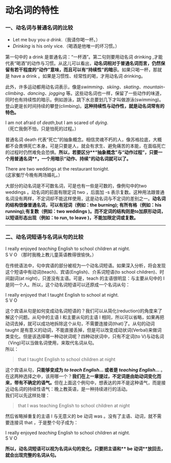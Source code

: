 # 动名词的特性


### 一、动名词与普通名词的比较



- Let me buy you <em>a drink</em>.（我请你喝一杯。）  
- <em>Drinking</em> is his only vice.（喝酒是他唯一的坏习惯。）

第一句中的 a drink 是普通名词：“一杯酒”。第二句则要用动名词 drinking ,才能代表“喝酒”的动作与习惯。从这儿可以看出，<b>**动名词**相对于普通名词而言，仍然**保留有若干程度的“动作”意味**，而且可以**有“持续性”的暗示**</b>。如果只喝一杯，那就是 have a drink 。如果是习惯性、经常性的喝，才用动名词 drinking。

此外，许多运动都用动名词表示，像是<em>swimming、skiing、skating、mountain-climbing、dancing、jogging</em> 等。这些动名词也一样，保留了一些动作的味道，同时也有持续性的暗示。例如游泳，跳下水总要划几下才叫做游泳(swimming)。登山更是长时间持续的攀登(climbing)。<b>这种**持续性**与**动作性**，就是**动名词**常有的特色。</b>  


>  
I am not afraid of <em>death</em>,but I am scared of <em>dying</em>.  
（死亡我倒不怕，只是怕死的过程。）  

普通名词 death 代表“死亡”的抽象概念。相信灵魂不朽的人，像苏格拉底，大概都不会畏惧死亡本身。可是只要是人，就会有求生、避免痛苦的本能，在面临死亡的过程时仍然难免会恐惧。<b>所以，若要区分**“抽象概念”**与**“动作过程”**，只要一个用**普通名词**，一个用**暗示“动作、持续”的动名词**就可以了。</b>


>  
There are two weddings at the restaurant tonight.  
(这家餐厅今晚有两场婚礼。）  

大部分的动名词是不可数名词，可是也有一些是可数的，像例句中的two  weddings 。动名词的前面有限定词 two ，后面加 -s 表示复数。这种用法跟普通名词没有两样，不定词却不能这样使用，这是动名词与不定词的差别之一。<b>**动名词的结构**很像**普通名词**，可以**有冠词**（例如：the burning); **有所有格**（例如：his running);**有复数**（例如：two weddings )。而**不定词**的结构则是**to加原形动词**，以**短语形态出现**（例如：to run, to leave )，不能加限定词或复数。</b>  



---


### 二、动名词短语与名词从句的比较

  

>  
I really enjoyed <em>teaching</em> English to school children at night.  
S V O
（那时我晚上教儿童英语教得很愉快。）
  

在传统语法中，句中宾语的部分被视为一个动名词短语。如果深入分析，将会发现这个短语中有动词(teach)、宾语(English)、介系词短语(to school children)、时间副词(at night)，只差没有主语。可是，teach 的主语很明显：与主要从句中的 I 是同一个人。所以，这个动名词短语可以还原成一个名词从句：  

>  
I really enjoyed that I taught English to school at night.  
S V O  


这个宾语从句是如何变成动名词短语的？我们可以从简化(reduction)的角度来了解这个问题。从句中的主语 I 和主要从句的主语 I 相同，所以可以省略，如果再把动词去掉，就可以成功地拆除这个从句，不需要连接词(that)了。从句的动词 taught 是有意义的动词，不能直接丢掉，但是可以改变成动状词(Verbal)来做词类变化。但是该选择哪一种动状词呢？四种动状词中，只有不定词(to V)与动名词（Ving)可以当做名词使用，来取代名词从句。  
所以：  

> that I taught English to school children at night


  
这个宾语从句，<b>只能够变成为<em> to teach English... </em>或者是 <em> teaching English... </em></b>。在这两种选择之中，该用哪一个？<b>我们在上一章提过，**不定词**是**由助动词**变化而来，带有**不确定**的语气。</b>但在上面这个例句中，想表达的并不是这种语气，而是接近动名词的持续性语气：晚上教英语，是一种持续进行的活动。  
我们可以先这样处理：  

> that I was teaching English to school children at night

  
然后省略掉重复的主语 I 与无意义的 be 动词 was 。没有了主语、动词，就不需要连接词 that ，于是整个句子成为：  

>  
I really enjoyed <em>teaching</em> English to school children at night.  
S V O  

<b>所以，**动名词短语**可以视为名词从句的变化。只要把**主语**和** be 动词**放回去，就会出现完整的名词从句。</b>  